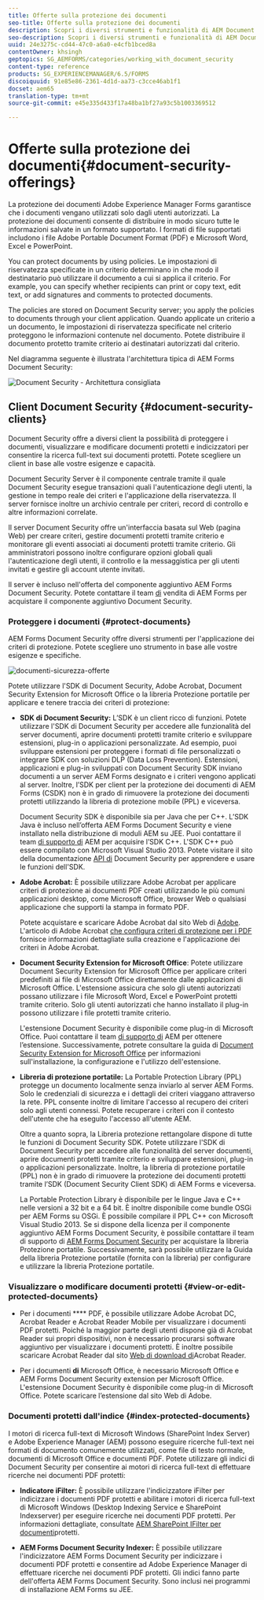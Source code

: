 ```yaml
---
title: Offerte sulla protezione dei documenti
seo-title: Offerte sulla protezione dei documenti
description: Scopri i diversi strumenti e funzionalità di AEM Document Security
seo-description: Scopri i diversi strumenti e funzionalità di AEM Document Security
uuid: 24e3275c-cd44-47c0-a6a0-e4cfb1bced8a
contentOwner: khsingh
geptopics: SG_AEMFORMS/categories/working_with_document_security
content-type: reference
products: SG_EXPERIENCEMANAGER/6.5/FORMS
discoiquuid: 91e85e86-2361-4d1d-aa73-c3cce46ab1f1
docset: aem65
translation-type: tm+mt
source-git-commit: e45e335d433f17a48ba1bf27a93c5b1003369512

---
```



# Offerte sulla protezione dei documenti{#document-security-offerings}

La protezione dei documenti Adobe Experience Manager Forms garantisce che i documenti vengano utilizzati solo dagli utenti autorizzati. La protezione dei documenti consente di distribuire in modo sicuro tutte le informazioni salvate in un formato supportato. I formati di file supportati includono i file Adobe Portable Document Format (PDF) e Microsoft Word, Excel e PowerPoint.

You can protect documents by using policies. Le impostazioni di riservatezza specificate in un criterio determinano in che modo il destinatario può utilizzare il documento a cui si applica il criterio. For example, you can specify whether recipients can print or copy text, edit text, or add signatures and comments to protected documents.

The policies are stored on Document Security server; you apply the policies to documents through your client application. Quando applicate un criterio a un documento, le impostazioni di riservatezza specificate nel criterio proteggono le informazioni contenute nel documento. Potete distribuire il documento protetto tramite criterio ai destinatari autorizzati dal criterio.

Nel diagramma seguente è illustrata l&#39;architettura tipica di AEM Forms Document Security:

![Document Security - Architettura consigliata](do-not-localize/document_security_architecture.png)

## Client Document Security {#document-security-clients}

Document Security offre a diversi client la possibilità di proteggere i documenti, visualizzare e modificare documenti protetti e indicizzatori per consentire la ricerca full-text sui documenti protetti. Potete scegliere un client in base alle vostre esigenze e capacità.

Document Security Server è il componente centrale tramite il quale Document Security esegue transazioni quali l&#39;autenticazione degli utenti, la gestione in tempo reale dei criteri e l&#39;applicazione della riservatezza. Il server fornisce inoltre un archivio centrale per criteri, record di controllo e altre informazioni correlate.

Il server Document Security offre un&#39;interfaccia basata sul Web (pagina Web) per creare criteri, gestire documenti protetti tramite criterio e monitorare gli eventi associati ai documenti protetti tramite criterio. Gli amministratori possono inoltre configurare opzioni globali quali l&#39;autenticazione degli utenti, il controllo e la messaggistica per gli utenti invitati e gestire gli account utente invitati.

Il server è incluso nell&#39;offerta del componente aggiuntivo AEM Forms Document Security. Potete contattare il team [di](https://www.adobe.com/products/request-consultation/marketing-cloud.html?s_osc=70114000002JNwKAAW&s_iid=70114000002JHs3AAG) vendita di AEM Forms per acquistare il componente aggiuntivo Document Security.

### Proteggere i documenti {#protect-documents}

AEM Forms Document Security offre diversi strumenti per l&#39;applicazione dei criteri di protezione. Potete scegliere uno strumento in base alle vostre esigenze e specifiche.

![documenti-sicurezza-offerte](assets/document-security-offerings.png)

Potete utilizzare l&#39;SDK di Document Security, Adobe Acrobat, Document Security Extension for Microsoft Office o la libreria Protezione portatile per applicare e tenere traccia dei criteri di protezione:

* **SDK di Document Security:** L’SDK è un client ricco di funzioni. Potete utilizzare l&#39;SDK di Document Security per accedere alle funzionalità del server documenti, aprire documenti protetti tramite criterio e sviluppare estensioni, plug-in o applicazioni personalizzate. Ad esempio, puoi sviluppare estensioni per proteggere i formati di file personalizzati o integrare SDK con soluzioni DLP (Data Loss Prevention). Estensioni, applicazioni e plug-in sviluppati con Document Security SDK inviano documenti a un server AEM Forms designato e i criteri vengono applicati al server. Inoltre, l’SDK per client per la protezione dei documenti di AEM Forms (CSDK) non è in grado di rimuovere la protezione dei documenti protetti utilizzando la libreria di protezione mobile (PPL) e viceversa.

   Document Security SDK è disponibile sia per Java che per C++. L’SDK Java è incluso nell’offerta AEM Forms Document Security e viene installato nella distribuzione di moduli AEM su JEE. Puoi contattare il team [di supporto di](https://helpx.adobe.com/marketing-cloud/contact-support.html) AEM per acquisire l’SDK C++. L&#39;SDK C++ può essere compilato con Microsoft Visual Studio 2013. Potete visitare il sito della documentazione [API di](https://help.adobe.com/en_US/livecycle/11.0/Services/WS92d06802c76abadb76c48dfe12dbeb3e281-7ff0.2.html) Document Security per apprendere e usare le funzioni dell&#39;SDK.

* **Adobe Acrobat:** È possibile utilizzare Adobe Acrobat per applicare criteri di protezione ai documenti PDF creati utilizzando le più comuni applicazioni desktop, come Microsoft Office, browser Web o qualsiasi applicazione che supporti la stampa in formato PDF.

   Potete acquistare e scaricare Adobe Acrobat dal sito Web di [Adobe](https://acrobat.adobe.com/us/en/free-trial-download.html). L&#39;articolo di Adobe Acrobat [che configura criteri di protezione per i PDF](https://helpx.adobe.com/acrobat/using/setting-security-policies-pdfs.html) fornisce informazioni dettagliate sulla creazione e l&#39;applicazione dei criteri in Adobe Acrobat.

* **Document Security Extension for Microsoft Office**: Potete utilizzare Document Security Extension for Microsoft Office per applicare criteri predefiniti ai file di Microsoft Office direttamente dalle applicazioni di Microsoft Office. L&#39;estensione assicura che solo gli utenti autorizzati possano utilizzare i file Microsoft Word, Excel e PowerPoint protetti tramite criterio. Solo gli utenti autorizzati che hanno installato il plug-in possono utilizzare i file protetti tramite criterio.

   L&#39;estensione Document Security è disponibile come plug-in di Microsoft Office. Puoi contattare il team [di supporto di](https://helpx.adobe.com/ca/marketing-cloud/contact-support.html) AEM per ottenere l’estensione. Successivamente, potrete consultare la guida di [Document Security Extension for Microsoft Office](https://helpx.adobe.com/aem-forms/aem-document-security/download-installer.html) per informazioni sull&#39;installazione, la configurazione e l&#39;utilizzo dell&#39;estensione.

* **Libreria di protezione portatile:** La Portable Protection Library (PPL) protegge un documento localmente senza inviarlo al server AEM Forms. Solo le credenziali di sicurezza e i dettagli dei criteri viaggano attraverso la rete. PPL consente inoltre di limitare l&#39;accesso al recupero dei criteri solo agli utenti connessi. Potete recuperare i criteri con il contesto dell&#39;utente che ha eseguito l&#39;accesso all&#39;utente AEM.

   Oltre a quanto sopra, la Libreria protezione rettangolare dispone di tutte le funzioni di Document Security SDK. Potete utilizzare l&#39;SDK di Document Security per accedere alle funzionalità del server documenti, aprire documenti protetti tramite criterio e sviluppare estensioni, plug-in o applicazioni personalizzate. Inoltre, la libreria di protezione portatile (PPL) non è in grado di rimuovere la protezione dei documenti protetti tramite l’SDK (Document Security Client SDK) di AEM Forms e viceversa.

   La Portable Protection Library è disponibile per le lingue Java e C++ nelle versioni a 32 bit e a 64 bit. È inoltre disponibile come bundle OSGi per AEM Forms su OSGi. È possibile compilare il PPL C++ con Microsoft Visual Studio 2013. Se si dispone della licenza per il componente aggiuntivo AEM Forms Document Security, è possibile contattare il team di supporto di [AEM Forms Document Security](https://helpx.adobe.com/marketing-cloud/contact-support.html) per acquistare la libreria Protezione portatile. Successivamente, sarà possibile utilizzare la Guida della libreria Protezione portatile (fornita con la libreria) per configurare e utilizzare la libreria Protezione portatile.

### Visualizzare o modificare documenti protetti {#view-or-edit-protected-documents}

* Per i documenti **** PDF, è possibile utilizzare Adobe Acrobat DC, Acrobat Reader e Acrobat Reader Mobile per visualizzare i documenti PDF protetti. Poiché la maggior parte degli utenti dispone già di Acrobat Reader sui propri dispositivi, non è necessario procurarsi software aggiuntivo per visualizzare i documenti protetti. È inoltre possibile scaricare Acrobat Reader dal sito [Web di download di](https://get.adobe.com/reader/)Acrobat Reader.

* Per i documenti **di** Microsoft Office, è necessario Microsoft Office e AEM Forms Document Security extension per Microsoft Office. L&#39;estensione Document Security è disponibile come plug-in di Microsoft Office. Potete scaricare l’estensione dal sito Web di Adobe.

### Documenti protetti dall&#39;indice {#index-protected-documents}

I motori di ricerca full-text di Microsoft Windows (SharePoint Index Server) e Adobe Experience Manager (AEM) possono eseguire ricerche full-text nei formati di documento comunemente utilizzati, come file di testo normale, documenti di Microsoft Office e documenti PDF. Potete utilizzare gli indici di Document Security per consentire ai motori di ricerca full-text di effettuare ricerche nei documenti PDF protetti:

* **Indicatore iFilter:** È possibile utilizzare l&#39;indicizzatore iFilter per indicizzare i documenti PDF protetti e abilitare i motori di ricerca full-text di Microsoft Windows (Desktop Indexing Service e SharePoint Indexserver) per eseguire ricerche nei documenti PDF protetti. Per informazioni dettagliate, consultate [AEM SharePoint IFilter per documenti](assets/sharepoint-ifilter-doc-security.pdf)protetti.

* **AEM Forms Document Security Indexer:** È possibile utilizzare l&#39;indicizzatore AEM Forms Document Security per indicizzare i documenti PDF protetti e consentire ad Adobe Experience Manager di effettuare ricerche nei documenti PDF protetti. Gli indici fanno parte dell&#39;offerta AEM Forms Document Security. Sono inclusi nei programmi di installazione AEM Forms su JEE.


